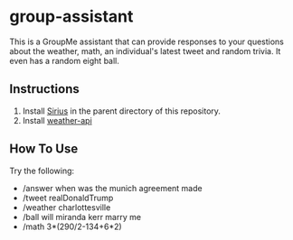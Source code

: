 # group-assistant
This is a GroupMe assistant that can provide responses to your questions about the weather, math, an individual's latest tweet and random trivia. It even has a random eight ball.

## Instructions
1. Install [Sirius](http://web.eecs.umich.edu/~jahausw/download/sirius-1.0.1.tar.gz) in the parent directory of this repository.
2. Install [weather-api](https://pypi.python.org/pypi/weather-api)

## How To Use
Try the following:
* /answer when was the munich agreement made
* /tweet realDonaldTrump
* /weather charlottesville
* /ball will miranda kerr marry me
* /math 3*(290/2-134+6*2)